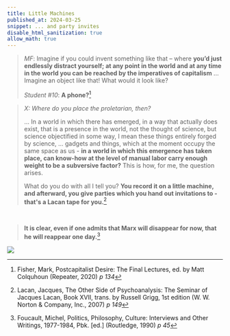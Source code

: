 ```yaml
---
title: Little Machines
published_at: 2024-03-25
snippet: ... and party invites
disable_html_sanitization: true
allow_math: true
---
```


<canvas id="phone_cnv"></canvas>

> *MF*: Imagine if you could invent something like that – where **you’d just endlessly distract yourself; at any point in the world and at any time in the world you can be reached by the imperatives of capitalism** ... Imagine an object like that! What would it look like?
>
> *Student #10*: **A phone?**[^3]

[^3]: Fisher, Mark, Postcapitalist Desire: The Final Lectures, ed. by Matt Colquhoun (Repeater, 2020) *p 134*

<canvas id="tape_cnv"></canvas>

> *X: Where do you place the proletarian, then?*
>
>
>
> ... In a world in which there has emerged, in a way that actually does exist, that is a presence in the world, not the thought of science, but science objectified in some way, I mean these things entirely forged by science, ... gadgets and things, which at the moment occupy the same space as us - **in a world in which this emergence has taken place, can know-how at the level of manual labor carry enough weight to be a subversive factor?**  This is how, for me, the question arises.
>
>
>
> What do you do with all I tell you?  **You record it on a little machine, and afterward, you give parties which you hand out invitations to - that's a Lacan tape for you.**[^2]

[^2]: Lacan, Jacques, The Other Side of Psychoanalysis: The Seminar of Jacques Lacan, Book XVII, trans. by Russell Grigg, 1st edition (W. W. Norton & Company, Inc., 2007) *p 149* 

<canvas id="book_cnv"></canvas>

<br>


> **It is clear, even if one admits that Marx will disappear for now, that he will reappear one day.**[^1]

[^1]: Foucault, Michel, Politics, Philosophy, Culture: Interviews and Other Writings, 1977-1984, Pbk. [ed.] (Routledge, 1990) *p 45*


<img src="/240325/little_machines.png" style="background-color:transparent">


<script type="module">
   import { Glitcher } from "/scripts/glitcher.js"

   const quotes = document.getElementsByTagName (`blockquote`)
   for (const e of quotes) {
      e.style.color = `black`
      e.style.borderLeftColor = `black`
   }

   const footnotes = document.getElementsByClassName (`footnotes`)

   for (const f of footnotes) {
      f.style.color = `black`
      f.style.borderTopColor = `black`
   }

   const anchortext = document.getElementsByTagName (`a`)
   for (const a of anchortext) {
      a.style.color = `black`
   }

   const bg = document.body.style.backgroundColor

   const phone_cnv = document.getElementById (`phone_cnv`)
   const phone_ctx = phone_cnv.getContext (`2d`)

   const tape_cnv = document.getElementById (`tape_cnv`)
   const tape_ctx = tape_cnv.getContext (`2d`)

   const book_cnv = document.getElementById (`book_cnv`)
   const book_ctx = book_cnv.getContext (`2d`)

   const marx_path = `/240325/karl_marx.png`

   const book_glitcher = await Glitcher.instantiate (book_ctx, bg, 2, marx_path)
   const tape_glitcher = await Glitcher.instantiate (tape_ctx, bg, 4, marx_path)
   const phone_glitcher = await Glitcher.instantiate (phone_ctx, bg, 8, marx_path)

   const background = ctx => {
      ctx.fillStyle = document.body.style.backgroundColor
      ctx.fillRect (0, 0, ctx.canvas.width, ctx.canvas.height)
   }
   
   const phone = new Image ()
   phone.src = `/240325/phone.png`

   const tape = new Image ()
   tape.src = `/240325/cassette.png`

   const book = new Image ()
   book.src = `/240325/books.png`

   const draw_frame = () => {
      book_glitcher.draw ()
      book_ctx.drawImage (book, 0, 0, phone_cnv.width, phone_cnv.height)

      tape_glitcher.draw ()
      tape_ctx.drawImage (tape, 0, 0, phone_cnv.width, phone_cnv.height)

      phone_glitcher.draw ()
      phone_ctx.drawImage (phone, 0, 0, phone_cnv.width, phone_cnv.height)

      requestAnimationFrame (draw_frame)
   }
   draw_frame ()

</script>

